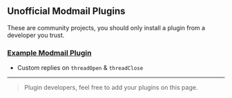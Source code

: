 ## Unofficial Modmail Plugins
These are community projects, you should only install a plugin from a developer you trust.

### [Example Modmail Plugin](https://npmjs.com/example-modmail-plugin)
- Custom replies on `threadOpen` & `threadClose`

-------
> Plugin developers, feel free to add your plugins on this page.